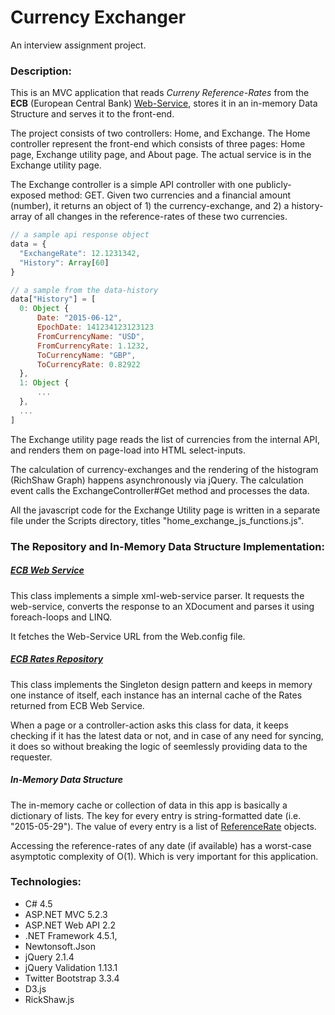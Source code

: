 # Currency Exchanger

An interview assignment project.

### Description:

This is an MVC application that reads *Curreny Reference-Rates* from the **ECB** (European Central Bank) [Web-Service](http://www.ecb.europa.eu/stats/eurofxref/eurofxref-hist-90d.xml), stores it in an in-memory Data Structure and serves it to the front-end.

The project consists of two controllers: Home, and Exchange. The Home controller represent the front-end which consists of three pages: Home page, Exchange utility page, and About page. The actual service is in the Exchange utility page.

The Exchange controller is a simple API controller with one publicly-exposed method: GET. Given two currencies and a financial amount (number), it returns an object of 1) the currency-exchange, and 2) a history-array of all changes in the reference-rates of these two currencies.

``` javascript
// a sample api response object
data = {
  "ExchangeRate": 12.1231342,
  "History": Array[60]
}

// a sample from the data-history
data["History"] = [
  0: Object {
      Date: "2015-06-12",
      EpochDate: 141234123123123
      FromCurrencyName: "USD",
      FromCurrencyRate: 1.1232,
      ToCurrencyName: "GBP",
      ToCurrencyRate: 0.82922
  },
  1: Object {
      ...
  },
  ...
]
```

The Exchange utility page reads the list of currencies from the internal API, and renders them on page-load into HTML select-inputs.

The calculation of currency-exchanges and the rendering of the histogram (RichShaw Graph) happens asynchronously via jQuery. The calculation event calls the ExchangeController#Get method and processes the data.

All the javascript code for the Exchange Utility page is written in a separate file under the Scripts directory, titles "home_exchange_js_functions.js".

### The Repository and In-Memory Data Structure Implementation:

##### [ECB Web Service](/CurrencyExchangeMVC/Repository/ECBWebService.cs)

This class implements a simple xml-web-service parser. It requests the web-service, converts the response to an XDocument and parses it using foreach-loops and LINQ.

It fetches the Web-Service URL from the Web.config file.

##### [ECB Rates Repository](/CurrencyExchangeMVC/Repository/ECBRatesRepository.cs)

This class implements the Singleton design pattern and keeps in memory one instance of itself, each instance has an internal cache of the Rates returned from ECB Web Service.

When a page or a controller-action asks this class for data, it keeps checking if it has the latest data or not, and in case of any need for syncing, it does so without breaking the logic of seemlessly providing data to the requester.

##### In-Memory Data Structure

The in-memory cache or collection of data in this app is basically a dictionary of lists. The key for every entry is string-formatted date (i.e. "2015-05-29"). The value of every entry is a list of [ReferenceRate](/CurrencyExchangeMVC/Models/ReferenceRate.cs) objects.

Accessing the reference-rates of any date (if available) has a worst-case asymptotic complexity of O(1). Which is very important for this application.

### Technologies:

  * C# 4.5
  * ASP.NET MVC 5.2.3
  * ASP.NET Web API 2.2
  * .NET Framework 4.5.1,
  * Newtonsoft.Json
  * jQuery 2.1.4
  * jQuery Validation 1.13.1
  * Twitter Bootstrap 3.3.4
  * D3.js
  * RickShaw.js
